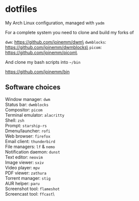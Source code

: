 # dotfiles

My Arch Linux configuration, managed with `yadm`

For a complete system you need to clone and build my forks of

`dwm`: https://github.com/joinemm/dwm\
`dwmblocks`: https://github.com/joinemm/dwmblocks\
`picom`: https://github.com/joinemm/picom\

And clone my bash scripts into `~/bin`

https://github.com/joinemm/bin

## Software choices
Window manager: `dwm`\
Status bar: `dwmblocks`\
Compositor: `picom`\
Terminal emulator: `alacritty`\
Shell: `zsh`\
Prompt: `starship-rs`\
Dmenu/launcher: `rofi`\
Web browser: `firefox`\
Email client: `thunderbird`\
File managers: `lf` & `nemo`\
Notification daemon: `dunst`\
Text editor: `neovim`\
Image viewer: `sxiv`\
Video player: `mpv`\
PDF viewer: `zathura`\
Torrent manager: `stig`\
AUR helper: `paru`\
Screenshot tool: `flameshot`\
Screencast tool: `ffcast`\

